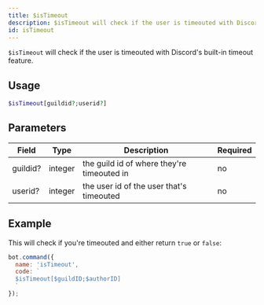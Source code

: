 ```yaml
---
title: $isTimeout 
description: $isTimeout will check if the user is timeouted with Discord's built-in timeout feature.
id: isTimeout
---
```


`$isTimeout` will check if the user is timeouted with Discord's built-in timeout feature.

## Usage

```php
$isTimeout[guildid?;userid?]
```

## Parameters 


| Field    | Type    | Description                                | Required |
| -------- | ------- | ------------------------------------------ | -------- |
| guildid? | integer | the guild id of where they're timeouted in | no       |
| userid?  | integer | the user id of the user that's timeouted   | no       |


## Example

This will check if you're timeouted and either return `true` or `false`:

```javascript
bot.command({
  name: 'isTimeout',
  code: `
  $isTimeout[$guildID;$authorID]
  `
});
```
